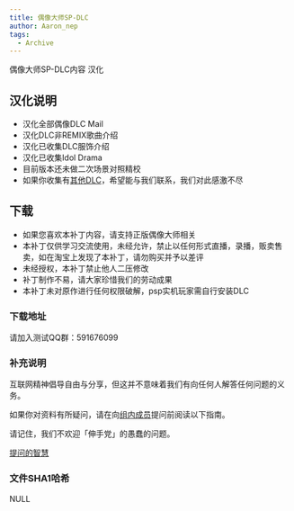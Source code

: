```yaml
---
title: 偶像大师SP-DLC
author: Aaron_nep
tags:
  - Archive
---
```


偶像大师SP-DLC内容 汉化

## 汉化说明

- 汉化全部偶像DLC Mail
- 汉化DLC非REMIX歌曲介绍
- 汉化已收集DLC服饰介绍
- 汉化已收集Idol Drama
- 目前版本还未做二次场景对照精校
- 如果你收集有[其他DLC](https://imas-sp.com/resort/)，希望能与我们联系，我们对此感激不尽

## 下载

- 如果您喜欢本补丁内容，请支持正版偶像大师相关
- 本补丁仅供学习交流使用，未经允许，禁止以任何形式直播，录播，贩卖售卖，如在淘宝上发现了本补丁，请勿购买并予以差评
- 未经授权，本补丁禁止他人二压修改
- 补丁制作不易，请大家珍惜我们的劳动成果
- 本补丁未对原作进行任何权限破解，psp实机玩家需自行安装DLC

### 下载地址

请加入测试QQ群：591676099

### 补充说明

互联网精神倡导自由与分享，但这并不意味着我们有向任何人解答任何问题的义务。

如果你对资料有所疑问，请在向[组内成员](https://imas-sp.com/team/)提问前阅读以下指南。

请记住，我们不欢迎「伸手党」的愚蠢的问题。

[提问的智慧](https://imas-sp.com/2023/02/01/FAQ.html)

### 文件SHA1哈希

NULL